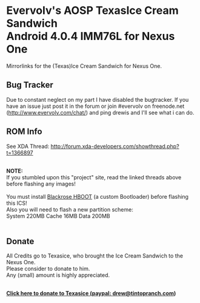 # Evervolv's AOSP TexasIce Cream Sandwich<br>Android 4.0.4 IMM76L for Nexus One</h1>

Mirrorlinks for the (Texas)Ice Cream Sandwich for Nexus One.



## Bug Tracker ##
Due to constant neglect on my part I have disabled the bugtracker. If you have an issue just post it in the forum or join #evervolv on freenode.net (http://www.evervolv.com/chat/) and ping drewis and I'll see what i can do.

## ROM Info ##
See XDA Thread: http://forum.xda-developers.com/showthread.php?t=1366897<br><br>

<b>NOTE:</b><br>
If you stumbled upon this "project" site, read the linked threads above before flashing any images!<br><br>
You must install <a href='http://forum.xda-developers.com/showthread.php?t=1270589'>Blackrose HBOOT</a> (a custom Bootloader) before flashing this ICS!<br>
Also you will need to flash a new partition scheme:<br>System 220MB Cache 16MB Data 200MB<br>
<br>
<h2>Donate</h2>
All Credits go to Texasice, who brought the Ice Cream Sandwich to the Nexus One.<br>
Please consider to donate to him.<br>Any (small) amount is highly appreciated.<br><br>

<a href='http://forum.xda-developers.com/donatetome.php?u=2115150'><b>Click here to donate to Texasice (paypal: drew@tintopranch.com)</b></a>